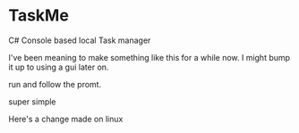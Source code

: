 # TaskMe
C# Console based local Task manager

I've been meaning to make something like this for a while now.
I might bump it up to using a gui later on.

run and follow the promt.

super simple

Here's a change made on linux
